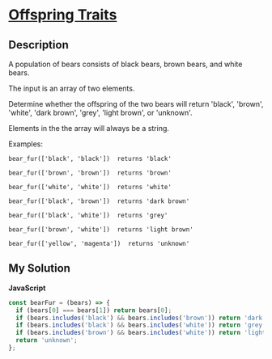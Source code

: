 # [Offspring Traits](https://www.codewars.com/kata/5b011461de4c7f8d78000052)

## Description

A population of bears consists of black bears, brown bears, and white bears.

The input is an array of two elements.

Determine whether the offspring of the two bears will return 'black', 'brown', 'white', 'dark brown', 'grey', 'light brown', or 'unknown'.

Elements in the the array will always be a string.

Examples:

```
bear_fur(['black', 'black'])  returns 'black'

bear_fur(['brown', 'brown'])  returns 'brown'

bear_fur(['white', 'white'])  returns 'white'

bear_fur(['black', 'brown'])  returns 'dark brown'

bear_fur(['black', 'white'])  returns 'grey'

bear_fur(['brown', 'white'])  returns 'light brown'

bear_fur(['yellow', 'magenta'])  returns 'unknown'
```

## My Solution

**JavaScript**

```js
const bearFur = (bears) => {
  if (bears[0] === bears[1]) return bears[0];
  if (bears.includes('black') && bears.includes('brown')) return 'dark brown';
  if (bears.includes('black') && bears.includes('white')) return 'grey';
  if (bears.includes('brown') && bears.includes('white')) return 'light brown';
  return 'unknown';
};
```
